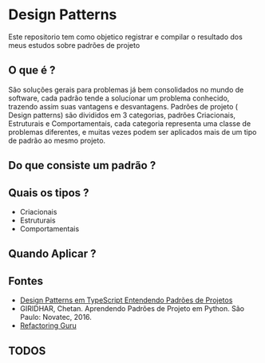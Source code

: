 # Design Patterns
Este repositorio tem como objetico registrar e compilar o resultado dos meus estudos sobre padrões de projeto

## O que é ?
São soluções gerais para problemas já bem consolidados no mundo de software, cada padrão tende a solucionar um problema conhecido, trazendo assim suas vantagens e desvantagens. Padrões de projeto ( Design patterns) são divididos em 3 categorias, padrões Criacionais, Estruturais e Comportamentais, cada categoria representa uma classe de problemas diferentes, e muitas vezes podem ser aplicados mais de um tipo de padrão ao mesmo projeto.

## Do que consiste um padrão ?


## Quais os tipos ?
- Criacionais
- Estruturais
- Comportamentais

## Quando Aplicar ?

## Fontes
- [Design Patterns em TypeScript Entendendo Padrões de Projetos](https://www.udemy.com/course/curso-design-patterns-typescript/learn/lecture/25114156?start=0#overview)
- GIRIDHAR, Chetan. Aprendendo Padrões de Projeto em Python. São Paulo: Novatec, 2016.
- [Refactoring Guru](https://refactoring.guru/design-patterns)


## TODOS